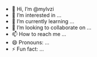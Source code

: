 - 👋 Hi, I’m @mylvzi
- 👀 I’m interested in ...
- 🌱 I’m currently learning ...
- 💞️ I’m looking to collaborate on ...
- 📫 How to reach me ...
- 😄 Pronouns: ...
- ⚡ Fun fact: ...

<!---
mylvzi/mylvzi is a ✨ special ✨ repository because its `README.md` (this file) appears on your GitHub profile.
You can click the Preview link to take a look at your changes.
--->
